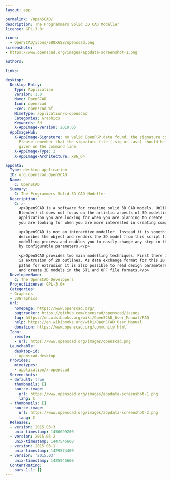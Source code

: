 ```yaml
---
layout: app

permalink: /OpenSCAD/
description: The Programmers Solid 3D CAD Modeller
license: GPL-3.0+

icons:
  - OpenSCAD/icons/688x688/openscad.png
screenshots:
- https://www.openscad.org/images/appdata-screenshot-1.png

authors:

links:

desktop:
  Desktop Entry:
    Type: Application
    Version: 1.0
    Name: OpenSCAD
    Icon: openscad
    Exec: openscad %f
    MimeType: application/x-openscad
    Categories: Graphics
    Keywords: 3d
    X-AppImage-Version: 2019.05
  AppImageHub:
    X-AppImage-Signature: no valid OpenPGP data found. the signature could not be verified.
      Please remember that the signature file (.sig or .asc) should be the first file
      given on the command line.
    X-AppImage-Type: 2
    X-AppImage-Architecture: x86_64

appdata:
  Type: desktop-application
  ID: org.openscad.OpenSCAD
  Name:
    C: OpenSCAD
  Summary:
    C: The Programmers Solid 3D CAD Modeller
  Description:
    C: >-
      <p>OpenSCAD is a software for creating solid 3D CAD models. Unlike most free software for creating 3D models (such as
      Blender) it does not focus on the artistic aspects of 3D modelling but instead on the CAD aspects. Thus it might be the
      application you are looking for when you are planning to create 3D models of machine parts but pretty sure is not what
      you are looking for when you are more interested in creating computer-animated movies.</p>
  
      <p>OpenSCAD is not an interactive modeller. Instead it is something like a 3D-compiler that reads in a script file that
      describes the object and renders the 3D model from this script file. This gives you (the designer) full control over the
      modelling process and enables you to easily change any step in the modelling process or make designs that are defined
      by configurable parameters.</p>
  
      <p>OpenSCAD provides two main modelling techniques: First there is constructive solid geometry (aka CSG) and second there
      is extrusion of 2D outlines. As data exchange format for this 2D outlines Autocad DXF files are used. In addition to 2D
      paths for extrusion it is also possible to read design parameters from DXF files. Besides DXF files OpenSCAD can read
      and create 3D models in the STL and OFF file formats.</p>
  DeveloperName:
    C: The OpenSCAD Developers
  ProjectLicense: GPL-3.0+
  Categories:
  - Graphics
  - 3DGraphics
  Url:
    homepage: https://www.openscad.org/
    bugtracker: https://github.com/openscad/openscad/issues
    faq: https://en.wikibooks.org/wiki/OpenSCAD_User_Manual/FAQ
    help: https://en.wikibooks.org/wiki/OpenSCAD_User_Manual
    donation: https://www.openscad.org/community.html
  Icon:
    remote:
    - url: https://www.openscad.org/images/openscad.png
  Launchable:
    desktop-id:
    - openscad.desktop
  Provides:
    mimetypes:
    - application/x-openscad
  Screenshots:
  - default: true
    thumbnails: []
    source-image:
      url: https://www.openscad.org/images/appdata-screenshot-1.png
      lang: C
  - thumbnails: []
    source-image:
      url: https://www.openscad.org/images/appdata-screenshot-2.png
      lang: C
  Releases:
  - version: 2015.03-3
    unix-timestamp: 1456099200
  - version: 2015.03-2
    unix-timestamp: 1447545600
  - version: 2015.03-1
    unix-timestamp: 1429574400
  - version: '2015.03'
    unix-timestamp: 1425945600
  ContentRating:
    oars-1.1: {}
---
```

